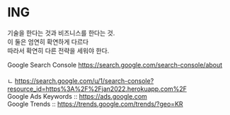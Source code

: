 # ING

기술을 한다는 것과 비즈니스를 한다는 것.<br/>
이 둘은 엄연히 확연하게 다르다<br/>
따라서 확연히 다른 전략을 세워야 한다.<br/>

Google Search Console https://search.google.com/search-console/about <br/><br/>
ㄴ https://search.google.com/u/1/search-console?resource_id=https%3A%2F%2Fjan2022.herokuapp.com%2F<br/>
Google Ads Keywords :: https://ads.google.com <br/>
Google Trends :: https://trends.google.com/trends/?geo=KR <br/>
